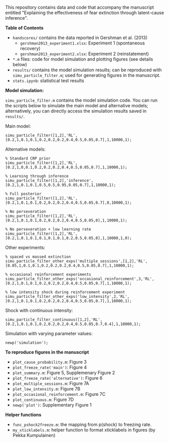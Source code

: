This repository contains data and code that accompany the manuscript entitled "Explaining the effectiveness of fear extinction through latent-cause inference".

**Table of Contents**

* `handscores/` contains the data reported in Gershman et al. (2013)
	* `gershman2013_experiment1.xlsx`: Experiment 1 (spontaneous recovery)
	* `gershman2013_experiment2.xlsx`: Experiment 2 (reinstatement)
* `*.m` files: code for model simulation and plotting figures (see details below)
* `results/` contains the model simulation results; can be reproduced with `simu_particle_filter.m`; used for generating figures in the manuscript.
* `stats.ipynb`: statistical test results

**Model simulation:**

`simu_particle_filter.m` contains the model simulation code. You can run the scripts below to simulate the main model and alternative models; alternatively, you can directly access the simulation results saved in `results/`.

Main model:

```
simu_particle_filter([1,2],'RL',[0.2,1,0.1,0.1,0.2,0.2,0.2,0.4,0.5,0.05,0.7],1,10000,1);
```

Alternative models:

```
% Standard CRP prior
simu_particle_filter([1,2],'RL',[0.2,1,0,0.1,0.2,0.2,0.2,0.4,0.5,0.05,0.7],1,10000,1);

% Learning through inference
simu_particle_filter([1,2],'inference',[0.2,1,0.1,0.1,0.5,0.5,0.95,0.05,0.7],1,10000,1);

% Full posterior
simu_particle_filter([1,2],'RL',[0.2,1,0.1,0.1,0.2,0.2,0.2,0.4,0.5,0.05,0.7],0,10000,1);

% No perseveration
simu_particle_filter([1,2],'RL',[0.2,1,0.1,0.1,0.2,0.2,0.2,0.4,0.5,0.05,0],1,10000,1);

% No perseveration + low learning rate
simu_particle_filter([1,2],'RL',[0.2,1,0.1,0.1,0.1,0.1,0.1,0.2,0.5,0.05,0],1,10000,1,0);
```

Other experiments:

```
% spaced vs massed extinction
simu_particle_filter_other_exps('multiple_sessions',[1,2],'RL',[0.05,1,0.1,0.1,0.2,0.2,0.2,0.4,0.5,0.05,0.7],1,10000,1);
	
% occasional reinforcement experiments
simu_particle_filter_other_exps('occasional_reinforcement',3,'RL',[0.2,1,0.1,0.1,0.2,0.2,0.2,0.4,0.5,0.05,0.7],1,10000,1);

% low intensity shock during reinforcement experiment
simu_particle_filter_other_exps('low_intensity',2,'RL',[0.2,1,0.1,0.1,0.2,0.2,0.2,0.4,0.5,0.05,0.7],1,10000,1);
```

Shock with continuous intensity:

```
simu_particle_filter_continuous([1,2],'RL',[0.2,1,0.1,0.1,0.2,0.2,0.2,0.4,0.5,0.05,0.7,0.4],1,10000,1);
```

Simulation with varying parameter values:

```
newp('simulation');
```

**To reproduce figures in the manuscript**

* `plot_cause_probability.m`: Figure 3
* `plot_freeze_rate('main')`: Figure 4
* `plot_summary.m`: Figure 5, Supplemenary Figure 2
* `plot_freeze_rate('alternative')`: Figure 6
* `plot_multiple_sessions.m`: Figure 7A
* `plot_low_intensity.m`: Figure 7B
* `plot_occasional_reinforcement.m`: Figure 7C
* `plot_continuous.m`: Figure 7D
* `newp('plot')`: Supplementary Figure 1

**Helper functions**

* `func_pshock2freeze.m`: the mapping from p(shock) to freezing rate.
* `my_xticklabels.m`: helper function to format xticklabels in figures (by Pekka Kumpulainen)
